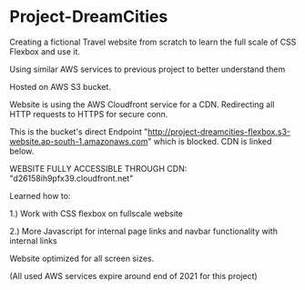 # Project-DreamCities

Creating a fictional Travel website from scratch to learn the full scale of CSS Flexbox and use it.

Using similar AWS services to previous project to better understand them

Hosted on AWS S3 bucket.

Website is using the AWS Cloudfront service for a CDN. Redirecting all HTTP requests to HTTPS for secure conn.

This is the bucket's direct Endpoint "http://project-dreamcities-flexbox.s3-website.ap-south-1.amazonaws.com" which is blocked. CDN is linked below.

WEBSITE FULLY ACCESSIBLE THROUGH CDN: "d26158ih9pfx39.cloudfront.net"

Learned how to:

1.) Work with CSS flexbox on fullscale website

2.) More Javascript for internal page links and navbar functionality with internal links  

Website optimized for all screen sizes.

(All used AWS services expire around end of 2021 for this project)
